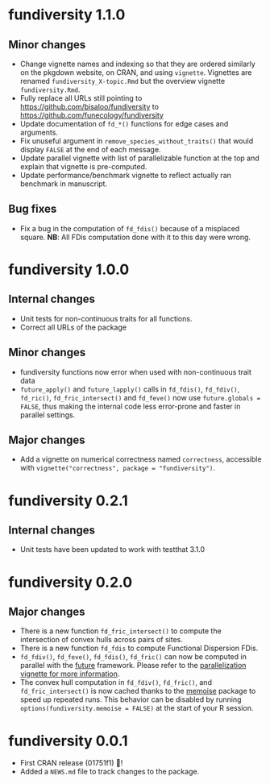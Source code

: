 # fundiversity 1.1.0

##  Minor changes

* Change vignette names and indexing so that they are ordered similarly on the
pkgdown website, on CRAN, and using `vignette`. Vignettes are renamed
`fundiversity_X-topic.Rmd` but the overview vignette `fundiversity.Rmd`.
* Fully replace all URLs still pointing to
https://github.com/bisaloo/fundiversity to
https://github.com/funecology/fundiversity
* Update documentation of `fd_*()` functions for edge cases and arguments.
* Fix unuseful argument in `remove_species_without_traits()` that would display
`FALSE` at the end of each message.
* Update parallel vignette with list of parallelizable function at the top and
explain that vignette is pre-computed.
* Update performance/benchmark vignette to reflect actually ran benchmark in
manuscript.

## Bug fixes

* Fix a bug in the computation of `fd_fdis()` because of a misplaced square.
**NB**: All FDis computation done with it to this day were wrong.


# fundiversity 1.0.0

## Internal changes

* Unit tests for non-continuous traits for all functions.
* Correct all URLs of the package

## Minor changes

* fundiversity functions now error when used with non-continuous trait data 
* `future_apply()` and `future_lapply()` calls in `fd_fdis()`, `fd_fdiv()`,
`fd_ric()`, `fd_fric_intersect()` and `fd_feve()` now use 
`future.globals = FALSE`, thus making the internal code less error-prone and
faster in parallel settings.

## Major changes

* Add a vignette on numerical correctness named `correctness`, accessible
with `vignette("correctness", package = "fundiversity")`.


# fundiversity 0.2.1

## Internal changes

* Unit tests have been updated to work with testthat 3.1.0

# fundiversity 0.2.0

## Major changes

* There is a new function `fd_fric_intersect()` to compute the intersection of
convex hulls across pairs of sites.
* There is a new function `fd_fdis` to compute Functional Dispersion FDis.
* `fd_fdiv()`, `fd_feve()`,  `fd_fdis()`, `fd_fric()` can now be computed in
parallel with the [future](https://cran.r-project.org/package=future) framework. 
Please refer to the [parallelization vignette for more information](https://funecology.github.io/fundiversity/articles/fundiversity_1-parallel.html).
* The convex hull computation in `fd_fdiv()`, `fd_fric()`, and 
`fd_fric_intersect()` is now cached thanks to the 
[memoise](https://memoise.r-lib.org/) package to speed up repeated runs. This 
behavior can be disabled by running `options(fundiversity.memoise = FALSE)` at
the start of your R session.

# fundiversity 0.0.1

* First CRAN release (01751f1) :tada:!
* Added a `NEWS.md` file to track changes to the package.
